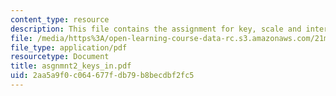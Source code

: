 ```yaml
---
content_type: resource
description: This file contains the assignment for key, scale and interval.
file: /media/https%3A/open-learning-course-data-rc.s3.amazonaws.com/21m-301-harmony-and-counterpoint-i-spring-2005/2aa5a9f0c064677fdb79b8becdbf2fc5_asgnmnt2_keys_in.pdf
file_type: application/pdf
resourcetype: Document
title: asgnmnt2_keys_in.pdf
uid: 2aa5a9f0-c064-677f-db79-b8becdbf2fc5
---
```


